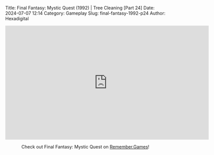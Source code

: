 Title: Final Fantasy: Mystic Quest (1992) | Tree Cleaning [Part 24]
Date: 2024-07-07 12:14
Category: Gameplay
Slug: final-fantasy-1992-p24
Author: Hexadigital

<center><iframe src="https://www.youtube.com/embed/V95jyDtvOUE?feature=oembed" allow="accelerometer; autoplay; encrypted-media; gyroscope; picture-in-picture" width="640" height="360" frameborder="0"></iframe>

Check out Final Fantasy: Mystic Quest on [Remember.Games](https://remember.games/game/8116/final-fantasy-mystic-quest/)!</center>